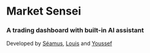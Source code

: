 # Market Sensei

### A trading dashboard with built-in AI assistant

Developed by [Séamus](https://github.com/shinra-electric), [Louis](https://github.com/chifury) and [Youssef](https://github.com/ysarraj)